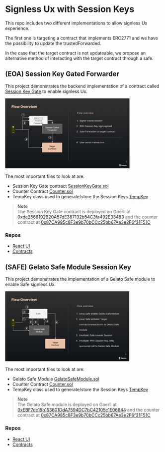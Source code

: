# Signless Ux with Session Keys

This repo includes two different implementations to allow signless Ux experience.

The first one is targeting a contract that implements ERC2771 and we have the possibility to update the trustedForwarded.

In the case that the target contract is not updateable, we propose an alternative method of interacting with the target contract through a safe.


## (EOA) Session Key Gated Forwarder

This project demonstrates the backend implementation of a contract called [Session Key Gate](contracts/SessionKeyGate.sol) to enable signless Ux.

<img src="docs/flow.png" width="400">

The most important files to look at are:

- Session Key Gate contract [SessionKeyGate.sol](/contracts/SessionKeyGate.sol)
- Counter Contract [Counter.sol](/contracts/Counter.sol)
- TempKey class used to generate/store the Session Keys [TempKey](/scripts/tempKey.ts)


> **Note**  
> The Session Key Gate contract is deployed on Goerli at [0xde2568192B20A57dE387132b54C3fa492E33483](https://goerli.etherscan.io/address/0xde2568192B20A57dE387132b54C3fa492E334837#code) and the counter contract at [0x87CA985c8F3e9b70bCCc25bb67Ae3e2F6f31F51C](https://goerli.etherscan.io/address/0x87CA985c8F3e9b70bCCc25bb67Ae3e2F6f31F51C)


### Repos

- [React UI](https://github.com/gelatodigital/relay-session-key-ui.git)
- [Contracts](https://github.com/gelatodigital/relay-session-key-contracts.git)


## (SAFE) Gelato Safe Module Session Key 

This project demonstrates the implementation of a Gelato Safe module to enable Safe signless Ux.

<img src="docs/safe-flow-signless.png" width="400">

The most important files to look at are:

- Gelato Safe Module [GelatoSafeModule.sol](/contracts/GelatoSafeModule.sol)
- Counter Contract [Counter.sol](/contracts/Counter.sol)
- TempKey class used to generate/store the Session Keys [TempKey](/scripts/tempKey.ts)


> **Note**  
> The Gelato Safe module is deployed on Goerli at [0xEBF7dc15b153601DdA7594DC7bC42105c1E06844](https://goerli.etherscan.io/address/0xEBF7dc15b153601DdA7594DC7bC42105c1E06844#code) and the counter contract at [0x87CA985c8F3e9b70bCCc25bb67Ae3e2F6f31F51C](https://goerli.etherscan.io/address/0x87CA985c8F3e9b70bCCc25bb67Ae3e2F6f31F51C)


### Repos

- [React UI](https://github.com/gelatodigital/relay-safe-session-key-ui.git)
- [Contracts](https://github.com/gelatodigital/relay-safe-session-key-contracts.git)
